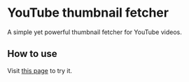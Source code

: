 # YouTube thumbnail fetcher

A simple yet powerful thumbnail fetcher for YouTube videos.

## How to use

Visit [this page](https://fapados123.github.io/youtube-thumbnail-fetcher/) to try it.
